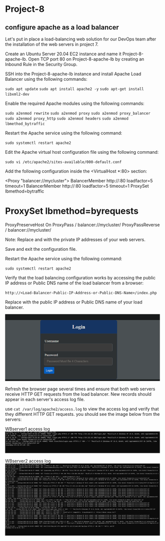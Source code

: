 # Project-8

##  configure apache as a load balancer
Let's put in place a load-balancing web solution for our DevOps team after the installation of the web servers in project 7.

Create an Ubuntu Server 20.04 EC2 instance and name it Project-8-apache-lb. Open TCP port 80 on Project-8-apache-lb by creating an Inbound Rule in the Security Group.

SSH into the Project-8-apache-lb instance and install Apache Load Balancer using the following commands:

`sudo apt update`
`sudo apt install apache2 -y`
`sudo apt-get install libxml2-dev`

Enable the required Apache modules using the following commands:

`sudo a2enmod rewrite`
`sudo a2enmod proxy`
`sudo a2enmod proxy_balancer`
`sudo a2enmod proxy_http`
`sudo a2enmod headers`
`sudo a2enmod lbmethod_bytraffic`

Restart the Apache service using the following command:

`sudo systemctl restart apache2`

Edit the Apache virtual host configuration file using the following command:

`sudo vi /etc/apache2/sites-available/000-default.conf`

Add the following configuration inside the <VirtualHost *:80> section:

<Proxy "balancer://mycluster">
  BalancerMember http://<WebServer1-Private-IP-Address>:80 loadfactor=5 timeout=1
  BalancerMember http://<WebServer2-Private-IP-Address>:80 loadfactor=5 timeout=1
  ProxySet lbmethod=bytraffic
  # ProxySet lbmethod=byrequests
</Proxy>
ProxyPreserveHost On
ProxyPass / balancer://mycluster/
ProxyPassReverse / balancer://mycluster/

Note: Replace <WebServer1-Private-IP-Address> and <WebServer2-Private-IP-Address> with the private IP addresses of your web servers.

Save and exit the configuration file.

Restart the Apache service using the following command:

`sudo systemctl restart apache2`

Verify that the load balancing configuration works by accessing the public IP address or Public DNS name of the load balancer from a browser:

`http://<Load-Balancer-Public-IP-Address-or-Public-DNS-Name>/index.php`

Replace <Load-Balancer-Public-IP-Address-or-Public-DNS-Name> with the public IP address or Public DNS name of your load balancer.

![mainpg](./images/Screenshot%202023-04-20%20150604.png)

Refresh the browser page several times and ensure that both web servers receive HTTP GET requests from the load balancer. New records should appear in each server's access log file.

use `cat /var/log/apache2/access.log` to view the access log and verify that they different HTTP GET requests. you should see the image below from the servers:

WBserver1 access log
![web1web2](./images/cat%20f%20access_log.png)  

WBserver2 access log
![web2](./images/wb2%20with%20higher%20files.png)








